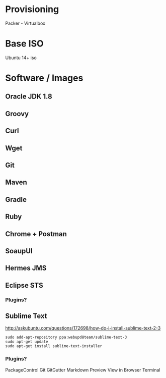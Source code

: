 # Provisioning 

Packer - Virtualbox


# Base ISO

Ubuntu 14+ iso

# Software / Images

## Oracle JDK 1.8

## Groovy

## Curl

## Wget

## Git

## Maven

## Gradle

## Ruby


## Chrome + Postman

## SoaupUI

## Hermes JMS

## Eclipse STS

### Plugins?

## Sublime Text

http://askubuntu.com/questions/172698/how-do-i-install-sublime-text-2-3

```
sudo add-apt-repository ppa:webupd8team/sublime-text-3
sudo apt-get update
sudo apt-get install sublime-text-installer
```

### Plugins?
PackageControl
Git
GitGutter
Markdown Preview
View in Browser
Terminal



